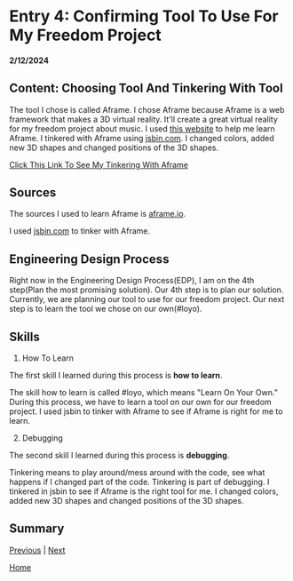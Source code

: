 # Entry 4: Confirming Tool To Use For My Freedom Project
#### 2/12/2024

## Content: Choosing Tool And Tinkering With Tool

The tool I chose is called Aframe. I chose Aframe because Aframe is a web framework that makes a 3D virtual reality. It'll create a great virtual reality for my freedom project about music. I used [this website](https://aframe.io/docs/1.5.0/introduction/) to help me learn Aframe. I tinkered with Aframe using [jsbin.com](jsbin.com). I changed colors, added new 3D shapes and changed positions of the 3D shapes.

[Click This Link To See My Tinkering With Aframe](https://jsbin.com/puzonodaso/edit?html,output)

## Sources

The sources I used to learn Aframe is [aframe.io](https://aframe.io).

I used [jsbin.com](jsbin.com) to tinker with Aframe.

## Engineering Design Process

Right now in the Engineering Design Process(EDP), I am on the 4th step(Plan the most promising solution). Our 4th step is to plan our solution. Currently, we are planning our tool to use for our freedom project. Our next step is to learn the tool we chose on our own(#loyo).

## Skills

1) How To Learn

The first skill I learned during this process is **how to learn**.

The skill how to learn is called #loyo, which means "Learn On Your Own." During this process, we have to learn a tool on our own for our freedom project. I used jsbin to tinker with Aframe to see if Aframe is right for me to learn.

2) Debugging

The second skill I learned during this process is **debugging**.

Tinkering means to play around/mess around with the code, see what happens if I changed part of the code. Tinkering is part of debugging. I tinkered in jsbin to see if Aframe is the right tool for me. I changed colors, added new 3D shapes and changed positions of the 3D shapes.

## Summary

[Previous](entry03.md) | [Next](entry05.md)

[Home](../README.md)
